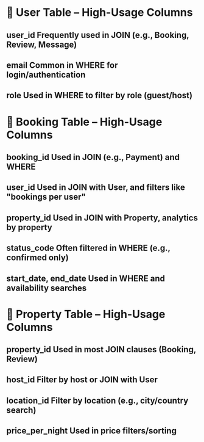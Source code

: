 # 🔹 User Table – High-Usage Columns
## user_id	Frequently used in JOIN (e.g., Booking, Review, Message)
## email	Common in WHERE for login/authentication
## role	Used in WHERE to filter by role (guest/host)

# 🔹 Booking Table – High-Usage Columns
## booking_id	Used in JOIN (e.g., Payment) and WHERE
## user_id	Used in JOIN with User, and filters like "bookings per user"
## property_id	Used in JOIN with Property, analytics by property
## status_code	Often filtered in WHERE (e.g., confirmed only)
## start_date, end_date	Used in WHERE and availability searches

# 🔹 Property Table – High-Usage Columns
## property_id	Used in most JOIN clauses (Booking, Review)
## host_id	Filter by host or JOIN with User
## location_id	Filter by location (e.g., city/country search)
## price_per_night	Used in price filters/sorting

